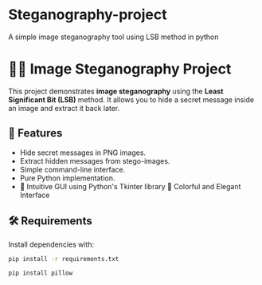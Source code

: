 # Steganography-project
A simple image steganography tool using LSB method in python
# 🕵️‍♂️ Image Steganography Project

This project demonstrates **image steganography** using the **Least Significant Bit (LSB)** method. It allows you to hide a secret message inside an image and extract it back later.

## 📌 Features

- Hide secret messages in PNG images.
- Extract hidden messages from stego-images.
- Simple command-line interface.
- Pure Python implementation.
- 🧠 Intuitive GUI using Python's Tkinter library
🎨 Colorful and Elegant Interface

## 🛠️ Requirements

Install dependencies with:

```bash
pip install -r requirements.txt

pip install pillow
